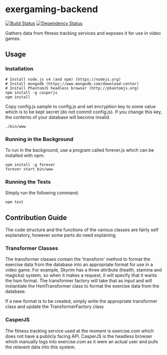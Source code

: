 # exergaming-backend

[![Build Status](https://travis-ci.org/akl-game-lab/exergame-backend.svg?branch=master)](https://travis-ci.org/akl-game-lab/exergame-backend) [![Dependency Status](https://david-dm.org/akl-game-lab/exergame-backend.svg)](https://david-dm.org/akl-game-lab/exergame-backend)

Gathers data from fitness tracking services and exposes it for use in video games.

## Usage

### Installation

```
# Install node.js v4 (and npm) (https://nodejs.org)
# Install mongodb (https://www.mongodb.com/download-center)
# Install PhantomJS headless browser (http://phantomjs.org)
npm install -g casperjs
npm install
```

Copy config.js.sample to config.js and set encryption key to some value which is to be kept secret (do not commit config.js). If you change this key, the contents of your database will become invalid.

```
./bin/www
```

### Running in the Background

To run in the background, use a program called forever.js which can be installed with npm:

```
npm install -g forever
forever start bin/www
```

### Running the Tests

Simply run the following command.

```
npm test
```

## Contribution Guide

The code structure and the functions of the various classes are fairly self explanatory, however some parts do need explaining

### Transformer Classes

The transformer classes contain the 'transform' method to format the exercise data from the database into an appropriate format for use in a video game. For example, Skyrim has a three attribute (health, stamina and magicka) system, so when it makes a request, it will specify that it wants the hsm format. The transformer factory will take that as input and will instantiate the HsmTransformer class to format the exercise data from the database.

If a new format is to be created, simply write the appropriate transformer class and update the TransformerFactory class

### CasperJS

The fitness tracking service used at the moment is exercise.com which does not have a publicly facing API. CasperJS is the headless browser which manually logs into exercise.com as it were an actual user and pulls the relavent data into this system.
